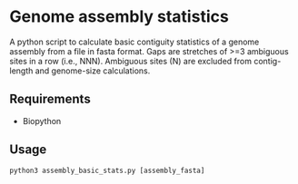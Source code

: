 # Genome assembly statistics

A python script to calculate basic contiguity statistics of a genome assembly from a file in fasta format. Gaps are stretches of >=3 ambiguous sites in a row (i.e., NNN). Ambiguous sites (N) are excluded from contig-length and genome-size calculations.

## Requirements 
- Biopython

## Usage
```
python3 assembly_basic_stats.py [assembly_fasta]
```
